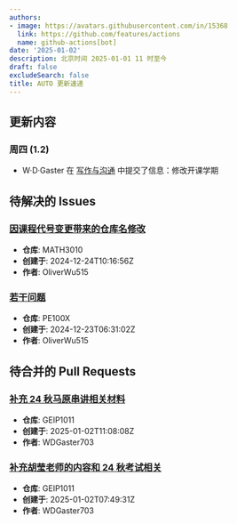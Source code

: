 ```yaml
---
authors:
- image: https://avatars.githubusercontent.com/in/15368
  link: https://github.com/features/actions
  name: github-actions[bot]
date: '2025-01-02'
description: 北京时间 2025-01-01 11 时至今
draft: false
excludeSearch: false
title: AUTO 更新速递
---
```


## 更新内容

### 周四 (1.2)

- W·D·Gaster 在 [写作与沟通](https://github.com/HITSZ-OpenAuto/WRIT0001) 中提交了信息：修改开课学期

## 待解决的 Issues

### [因课程代号变更带来的仓库名修改](https://github.com/HITSZ-OpenAuto/MATH3010/issues/4)

- **仓库**: MATH3010
- **创建于**: 2024-12-24T10:16:56Z
- **作者**: OliverWu515

### [若干问题](https://github.com/HITSZ-OpenAuto/PE100X/issues/10)

- **仓库**: PE100X
- **创建于**: 2024-12-23T06:31:02Z
- **作者**: OliverWu515

## 待合并的 Pull Requests

### [补充 24 秋马原串讲相关材料](https://github.com/HITSZ-OpenAuto/GEIP1011/pull/12)

- **仓库**: GEIP1011
- **创建于**: 2025-01-02T11:08:08Z
- **作者**: WDGaster703

### [补充胡莹老师的内容和 24 秋考试相关](https://github.com/HITSZ-OpenAuto/GEIP1011/pull/11)

- **仓库**: GEIP1011
- **创建于**: 2025-01-02T07:49:31Z
- **作者**: WDGaster703

